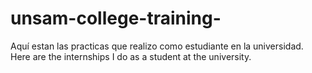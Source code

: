 # unsam-college-training-
Aquí estan las practicas que realizo como estudiante en la universidad. Here are the internships I do as a student at the university. 
